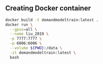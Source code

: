 ## Creating Docker container
```bash
docker build -t demandmodeltrain:latest .
docker run \
  --gpus=all \
  --name liu_2019 \
  -p 7777:7777 \
  -p 6006:6006 \
  --volume ${PWD}:/data \
  -it demandmodeltrain:latest \
  bash
```